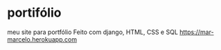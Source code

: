 # portifólio
meu site para portfólio 
Feito com django, HTML, CSS e SQL
https://mar-marcelo.herokuapp.com
